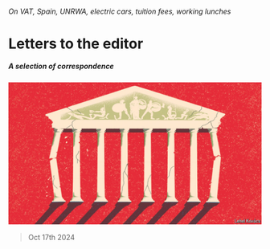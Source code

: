 ###### On VAT, Spain, UNRWA, electric cars, tuition fees, working lunches

# Letters to the editor 

##### A selection of correspondence 

![image](images/20240928_LDD003.jpg) 

> Oct 17th 2024 


